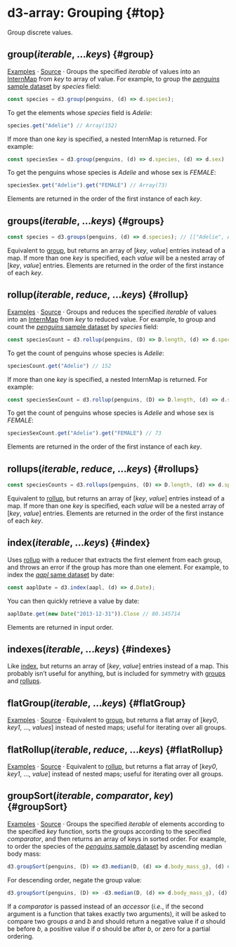 # d3-array: Grouping {#top}

Group discrete values.

## group(*iterable*, ...*keys*) {#group}

[Examples](https://observablehq.com/@d3/d3-group-d3-rollup) · [Source](https://github.com/d3/d3-array/blob/main/src/group.js) · Groups the specified *iterable* of values into an [InternMap](./intern.md#InternMap) from *key* to array of value. For example, to group the [*penguins* sample dataset](https://observablehq.com/@observablehq/sample-datasets#penguins) by *species* field:

```js
const species = d3.group(penguins, (d) => d.species);
```

To get the elements whose *species* field is *Adelie*:

```js
species.get("Adelie") // Array(152)
```

If more than one *key* is specified, a nested InternMap is returned. For example:

```js
const speciesSex = d3.group(penguins, (d) => d.species, (d) => d.sex)
```

To get the penguins whose species is *Adelie* and whose sex is *FEMALE*:

```js
speciesSex.get("Adelie").get("FEMALE") // Array(73)
```

Elements are returned in the order of the first instance of each *key*.

## groups(*iterable*, ...*keys*) {#groups}

```js
const species = d3.groups(penguins, (d) => d.species); // [["Adelie", Array(152)], …]
```

Equivalent to [group](#group), but returns an array of [*key*, *value*] entries instead of a map. If more than one *key* is specified, each *value* will be a nested array of [*key*, *value*] entries. Elements are returned in the order of the first instance of each *key*.

## rollup(*iterable*, *reduce*, ...*keys*) {#rollup}

[Examples](https://observablehq.com/@d3/d3-group-d3-rollup) · [Source](https://github.com/d3/d3-array/blob/main/src/group.js) · Groups and reduces the specified *iterable* of values into an [InternMap](./intern.md#InternMap) from *key* to reduced value. For example, to group and count the [*penguins* sample dataset](https://observablehq.com/@observablehq/sample-datasets#penguins) by *species* field:

```js
const speciesCount = d3.rollup(penguins, (D) => D.length, (d) => d.species);
```

To get the count of penguins whose species is *Adelie*:

```js
speciesCount.get("Adelie") // 152
```

If more than one *key* is specified, a nested InternMap is returned. For example:

```js
const speciesSexCount = d3.rollup(penguins, (D) => D.length, (d) => d.species, (d) => d.sex);
```

To get the count of penguins whose species is *Adelie* and whose sex is *FEMALE*:

```js
speciesSexCount.get("Adelie").get("FEMALE") // 73
```

Elements are returned in the order of the first instance of each *key*.

## rollups(*iterable*, *reduce*, ...*keys*) {#rollups}

```js
const speciesCounts = d3.rollups(penguins, (D) => D.length, (d) => d.species); // [["Adelie", 152], …]
```

Equivalent to [rollup](#rollup), but returns an array of [*key*, *value*] entries instead of a map. If more than one *key* is specified, each *value* will be a nested array of [*key*, *value*] entries. Elements are returned in the order of the first instance of each *key*.

## index(*iterable*, ...*keys*) {#index}

Uses [rollup](#rollup) with a reducer that extracts the first element from each group, and throws an error if the group has more than one element. For example, to index the [*aapl* same dataset](https://observablehq.com/@observablehq/sample-datasets#aapl) by date:

```js
const aaplDate = d3.index(aapl, (d) => d.Date);
```

You can then quickly retrieve a value by date:

```js
aaplDate.get(new Date("2013-12-31")).Close // 80.145714
```

Elements are returned in input order.

## indexes(*iterable*, ...*keys*) {#indexes}

Like [index](#index), but returns an array of [*key*, *value*] entries instead of a map. This probably isn’t useful for anything, but is included for symmetry with [groups](#groups) and [rollups](#rollups).

## flatGroup(*iterable*, ...*keys*) {#flatGroup}

[Examples](https://observablehq.com/@d3/d3-flatgroup) · [Source](https://github.com/d3/d3-array/blob/main/src/group.js) · Equivalent to [group](#group), but returns a flat array of [*key0*, *key1*, …, *values*] instead of nested maps; useful for iterating over all groups.

## flatRollup(*iterable*, *reduce*, ...*keys*) {#flatRollup}

[Examples](https://observablehq.com/@d3/d3-flatgroup) · [Source](https://github.com/d3/d3-array/blob/main/src/group.js) · Equivalent to [rollup](#rollup), but returns a flat array of [*key0*, *key1*, …, *value*] instead of nested maps; useful for iterating over all groups.

## groupSort(*iterable*, *comparator*, *key*) {#groupSort}

[Examples](https://observablehq.com/@d3/d3-groupsort) · [Source](https://github.com/d3/d3-array/blob/main/src/groupSort.js) · Groups the specified *iterable* of elements according to the specified *key* function, sorts the groups according to the specified *comparator*, and then returns an array of keys in sorted order. For example, to order the species of the [*penguins* sample dataset](https://observablehq.com/@observablehq/sample-datasets#penguins) by ascending median body mass:

```js
d3.groupSort(penguins, (D) => d3.median(D, (d) => d.body_mass_g), (d) => d.species) // ["Adelie", "Chinstrap", "Gentoo"]
```

For descending order, negate the group value:

```js
d3.groupSort(penguins, (D) => -d3.median(D, (d) => d.body_mass_g), (d) => d.species) // ["Gentoo", "Adelie", "Chinstrap"]
```

If a *comparator* is passed instead of an *accessor* (*i.e.*, if the second argument is a function that takes exactly two arguments), it will be asked to compare two groups *a* and *b* and should return a negative value if *a* should be before *b*, a positive value if *a* should be after *b*, or zero for a partial ordering.
